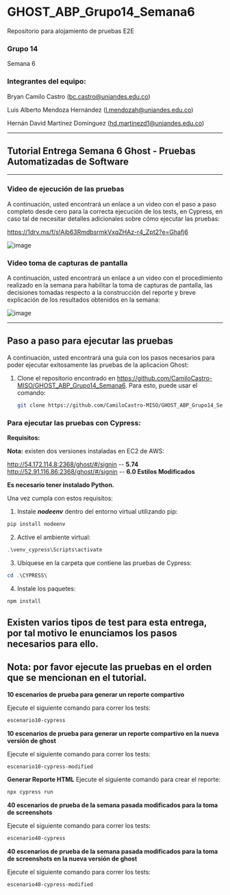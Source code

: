 # GHOST_ABP_Grupo14_Semana6
Repositorio para alojamiento de pruebas E2E

### Grupo 14
Semana 6

### Integrantes del equipo:

Bryan Camilo Castro ([bc.castro@uniandes.edu.co](mailto:bc.castro@uniandes.edu.co))

Luis Alberto Mendoza Hernández ([l.mendozah@uniandes.edu.co](mailto:l.mendozah@uniandes.edu.co))

Hernán David Martínez Domínguez ([hd.martinezd1@uniandes.edu.co](mailto:hd.martinezd1@uniandes.edu.co))
_________________
## Tutorial Entrega Semana 6 Ghost - Pruebas Automatizadas de Software
_________________

### Video de ejecución de las pruebas

A continuación, usted encontrará un enlace a un video con el paso a paso completo desde cero para la correcta ejecución de los tests, en Cypress, en caso tal de necesitar detalles adicionales sobre cómo ejecutar las pruebas:

https://1drv.ms/f/s!Ajb63RmdbsrmkVxqZHAz-r4_Zpt2?e=Ghafj6

![image](https://github.com/CamiloCastro-MISO/GHOST_ABP_Grupo14_Semana6/assets/141591369/aac18c6d-9608-414c-9f3b-e36f8f1a7c2d)



### Video toma de capturas de pantalla

A continuación, usted encontrará un enlace a un video con el procedimiento realizado en la semana para habilitar la toma de capturas de pantalla, las decisiones tomadas respecto a la construcción del reporte y breve explicación de los resultados obtenidos en la semana:

![image](https://github.com/CamiloCastro-MISO/GHOST_ABP_Grupo14_Semana6/assets/141591369/d14650c0-5f2f-4341-9b56-300e8a5625a5)


______________
## Paso a paso para ejecutar las pruebas

A continuación, usted encontrará una guía con los pasos necesarios para poder ejecutar exitosamente las pruebas de la aplicacion Ghost: 

1. Clone el repositorio encontrado en https://github.com/CamiloCastro-MISO/GHOST_ABP_Grupo14_Semana6. Para esto, puede usar el comando: 
    ```bash
    git clone https://github.com/CamiloCastro-MISO/GHOST_ABP_Grupo14_Semana6.git
    ```
   

### Para ejecutar las pruebas con Cypress:

**Requisitos:**

**Nota:** existen dos versiones instaladas en EC2 de AWS:

http://54.172.114.8:2368/ghost/#/signin -- **5.74**
</br>
http://52.91.116.86:2368/ghost/#/signin -- **6.0 Estilos Modificados**


**Es necesario tener instalado Python.**

Una vez cumpla con estos requisitos:

1. Instale ***nodeenv*** dentro del entorno virtual utilizando pip:

```powershell
pip install nodeenv
```

2. Active el ambiente virtual:

```powershell
.\venv_cypress\Scripts\activate
```

3. Ubíquese en la carpeta que contiene las pruebas de Cypress:

```powershell
cd .\CYPRESS\
```

4. Instale los paquetes:

```powershell
npm install
```

## Existen varios tipos de test para esta entrega, por tal motivo le enunciamos los pasos necesarios para ello.

## Nota: por favor ejecute las pruebas en el orden que se mencionan en el tutorial.

**10 escenarios de prueba para generar un reporte compartivo**

Ejecute el siguiente comando para correr los tests:

```powershell
escenario10-cypress
```

**10 escenarios de prueba para generar un reporte compartivo en la nueva versión de ghost**

Ejecute el siguiente comando para correr los tests:

```powershell
escenario10-cypress-modified
```
**Generar Reporte HTML**
Ejecute el siguiente comando para crear el reporte:

```powershell
npx cypress run
```

**40 escenarios de prueba de la semana pasada modificados para la toma de screenshots**

Ejecute el siguiente comando para correr los tests:

```powershell
escenario40-cypress
```

**40 escenarios de prueba de la semana pasada modificados para la toma de screenshots en la nueva versión de ghost**

Ejecute el siguiente comando para correr los tests:

```powershell
escenario40-cypress-modified
```

